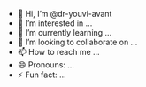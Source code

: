 - 👋 Hi, I’m @dr-youvi-avant
- 👀 I’m interested in ...
- 🌱 I’m currently learning ...
- 💞️ I’m looking to collaborate on ...
- 📫 How to reach me ...
- 😄 Pronouns: ...
- ⚡ Fun fact: ...

<!---
dr-youvi-avant/dr-youvi-avant is a ✨ special ✨ repository because its `README.md` (this file) appears on your GitHub profile.
You can click the Preview link to take a look at your changes.
--->
